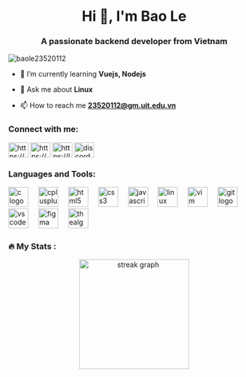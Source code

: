 <h1 align="center">Hi 👋, I'm Bao Le</h1>
<h3 align="center">A passionate backend developer from Vietnam</h3>

<p align="left"> <img src="https://komarev.com/ghpvc/?username=baole23520112&label=Profile%20views&color=0e75b6&style=flat" alt="baole23520112" /> </p>

- 🌱 I’m currently learning **Vuejs, Nodejs**

- 🤝 Ask me about **Linux**

- 📫 How to reach me **23520112@gm.uit.edu.vn**

<h3 align="left">Connect with me:</h3>
<p align="left">
<a href="https://www.linkedin.com/in/lb-uit/" target="blank"><img align="center" src="https://raw.githubusercontent.com/rahuldkjain/github-profile-readme-generator/master/src/images/icons/Social/linked-in-alt.svg" alt="https://www.linkedin.com/in/lb-uit/" height="30" width="40" /></a>
<a href="https://www.facebook.com/profile.php?id=100048826493911" target="blank"><img align="center" src="https://raw.githubusercontent.com/rahuldkjain/github-profile-readme-generator/master/src/images/icons/Social/facebook.svg" alt="https://www.facebook.com/profile.php?id=100048826493911" height="30" width="40" /></a>
<a href="https://leetcode.com/modafinil2104/" target="blank"><img align="center" src="https://raw.githubusercontent.com/rahuldkjain/github-profile-readme-generator/master/src/images/icons/Social/leet-code.svg" alt="https://leetcode.com/modafinil2104/" height="30" width="40" /></a>
<a href="https://discordapp.com/users/1050002726492327968/" target="_blank">
    <img src="https://raw.githubusercontent.com/maurodesouza/profile-readme-generator/master/src/assets/icons/social/discord/default.svg" width="40" height="30" align="center" alt="discord logo"/>
</a>
</p>

<h3 align="left">Languages and Tools:</h3>
<div align="left">
  <img src="https://cdn.jsdelivr.net/gh/devicons/devicon/icons/c/c-original.svg" height="40" alt="c logo"  />
 <img width="12" />
  <img src="https://cdn.jsdelivr.net/gh/devicons/devicon/icons/cplusplus/cplusplus-original.svg" height="40" alt="cplusplus logo"  />
 <img width="12" />
  <img src="https://cdn.jsdelivr.net/gh/devicons/devicon/icons/html5/html5-original.svg" height="40" alt="html5 logo"  />
 <img width="12" />
  <img src="https://cdn.jsdelivr.net/gh/devicons/devicon/icons/css3/css3-original.svg" height="40" alt="css3 logo"  />
 <img width="12" />
  <img src="https://cdn.jsdelivr.net/gh/devicons/devicon/icons/javascript/javascript-original.svg" height="40" alt="javascript logo"  />
 <img width="12" />
  <img src="https://cdn.jsdelivr.net/gh/devicons/devicon/icons/linux/linux-original.svg" height="40" alt="linux logo"  />
 <img width="12" />
  <img src="https://cdn.jsdelivr.net/gh/devicons/devicon/icons/vim/vim-original.svg" height="40" alt="vim logo"  />
 <img width="12" />
  <img src="https://cdn.jsdelivr.net/gh/devicons/devicon/icons/git/git-original.svg" height="40" alt="git logo"  />
 <img width="12" />
  <img src="https://cdn.jsdelivr.net/gh/devicons/devicon/icons/vscode/vscode-original.svg" height="40" alt="vscode logo"  />
 <img width="12" />
  <img src="https://cdn.jsdelivr.net/gh/devicons/devicon/icons/figma/figma-original.svg" height="40" alt="figma logo"  />
 <img width="12" />
  <img src="https://cdn.jsdelivr.net/gh/devicons/devicon/icons/thealgorithms/thealgorithms-original.svg" height="40" alt="thealgorithms logo"  />
</div>


<h3 align="left">🔥  My Stats :</h3>
<div align="center">
  <img src="https://streak-stats.demolab.com?user=baole23520112&locale=en&mode=daily&theme=dark&hide_border=false&border_radius=5&order=3" height="220" alt="streak graph"  />
</div>
